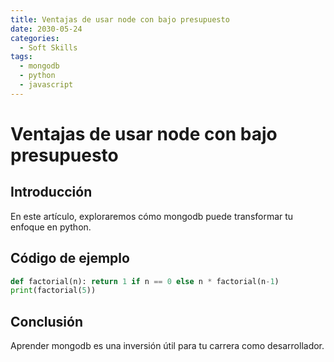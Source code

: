 ```yaml
---
title: Ventajas de usar node con bajo presupuesto
date: 2030-05-24
categories:
  - Soft Skills
tags:
  - mongodb
  - python
  - javascript
---
```


# Ventajas de usar node con bajo presupuesto

## Introducción

En este artículo, exploraremos cómo mongodb puede transformar tu enfoque en python.

## Código de ejemplo

```python
def factorial(n): return 1 if n == 0 else n * factorial(n-1)
print(factorial(5))
```

## Conclusión

Aprender mongodb es una inversión útil para tu carrera como desarrollador.